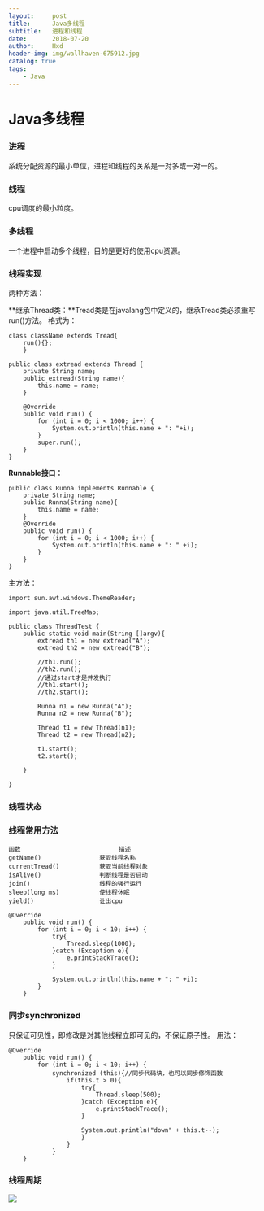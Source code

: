 ```yaml
---
layout:     post
title:      Java多线程
subtitle:   进程和线程
date:       2018-07-20
author:     Hxd
header-img: img/wallhaven-675912.jpg
catalog: true
tags:
    - Java
---
```

# Java多线程

### 进程
系统分配资源的最小单位，进程和线程的关系是一对多或一对一的。
### 线程
cpu调度的最小粒度。
### 多线程
一个进程中启动多个线程，目的是更好的使用cpu资源。

### 线程实现

两种方法：

**继承Thread类：**Tread类是在javalang包中定义的，继承Tread类必须重写run()方法。
格式为：
```
class className extends Tread{
	run(){};
	}
```
```
public class extread extends Thread {
    private String name;
    public extread(String name){
        this.name = name;
    }

    @Override
    public void run() {
        for (int i = 0; i < 1000; i++) {
            System.out.println(this.name + ": "+i);
        }
        super.run();
    }
}

```

**Runnable接口：**
```
public class Runna implements Runnable {
    private String name;
    public Runna(String name){
        this.name = name;
    }
    @Override
    public void run() {
        for (int i = 0; i < 1000; i++) {
            System.out.println(this.name + ": " +i);
        }
    }
}

```
主方法：
```
import sun.awt.windows.ThemeReader;

import java.util.TreeMap;

public class ThreadTest {
    public static void main(String []argv){
        extread th1 = new extread("A");
        extread th2 = new extread("B");

        //th1.run();
        //th2.run();
        //通过start才是并发执行
        //th1.start();
        //th2.start();

        Runna n1 = new Runna("A");
        Runna n2 = new Runna("B");

        Thread t1 = new Thread(n1);
        Thread t2 = new Thread(n2);

        t1.start();
        t2.start();

    }

}

```
### 线程状态
[](http://pbqgh436d.bkt.clouddn.com/18-7-19/49692484.jpg)

### 线程常用方法
```
函数                           描述
getName()                获取线程名称
currentTread()           获取当前线程对象
isAlive()                判断线程是否启动
join()                   线程的强行运行
sleep(long ms)           使线程休眠
yield()                  让出cpu
```

```
@Override
    public void run() {
        for (int i = 0; i < 10; i++) {
            try{
                Thread.sleep(1000);
            }catch (Exception e){
                e.printStackTrace();
            }

            System.out.println(this.name + ": " +i);
        }
    }

```

### 同步synchronized
只保证可见性，即修改是对其他线程立即可见的，不保证原子性。
用法：
```
@Override
    public void run() {
        for (int i = 0; i < 10; i++) {
            synchronized (this){//同步代码块，也可以同步修饰函数
                if(this.t > 0){
                    try{
                        Thread.sleep(500);
                    }catch (Exception e){
                        e.printStackTrace();
                    }

                    System.out.println("down" + this.t--);
	                }
	            }
            }
    }
```
### 线程周期

![](http://pbqgh436d.bkt.clouddn.com/18-7-19/49692484.jpg)